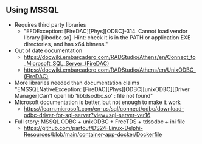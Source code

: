 ## Using MSSQL

* Requires third party libraries<!-- .element: class="fragment" -->
  - "EFDException: [FireDAC][Phys][ODBC]-314. Cannot load vendor library [libodbc.so]. Hint: check it is in the PATH or application EXE directories, and has x64 bitness."<!-- .element: class="fragment" -->
* Out of date documentation<!-- .element: class="fragment" -->
  - https://docwiki.embarcadero.com/RADStudio/Athens/en/Connect_to_Microsoft_SQL_Server_(FireDAC)<!-- .element: class="fragment" -->
  - https://docwiki.embarcadero.com/RADStudio/Athens/en/UnixODBC_(FireDAC)<!-- .element: class="fragment" -->
* More libraries needed than documentation claims "EMSSQLNativeException: [FireDAC][Phys][ODBC][unixODBC][Driver Manager]Can't open lib 'libtdsodbc.so' : file not found"<!-- .element: class="fragment" -->
* Microsoft documentation is better, but not enough to make it work<!-- .element: class="fragment" -->
  - https://learn.microsoft.com/en-us/sql/connect/odbc/download-odbc-driver-for-sql-server?view=sql-server-ver16<!-- .element: class="fragment" -->
* Full story: MSSQL ODBC + unixODBC + FreeTDS + tdsodbc + ini file<!-- .element: class="fragment" -->
  - https://github.com/partouf/DS24-Linux-Delphi-Resources/blob/main/container-app-docker/Dockerfile<!-- .element: class="fragment" -->
